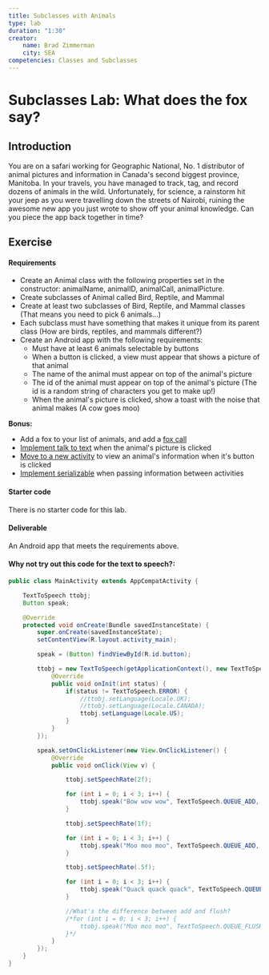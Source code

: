 ```yaml
---
title: Subclasses with Animals
type: lab
duration: "1:30"
creator:
    name: Brad Zimmerman
    city: SEA
competencies: Classes and Subclasses
---
```


# Subclasses Lab: What does the fox say?

## Introduction

You are on a safari working for Geographic National, No. 1 distributor of animal pictures and information in Canada's second biggest province, Manitoba. In your travels, you have managed to track, tag, and record dozens of animals in the wild. Unfortunately, for science, a rainstorm hit your jeep as you were travelling down the streets of Nairobi, ruining the awesome new app you just wrote to show off your animal knowledge. Can you piece the app back together in time?


## Exercise

#### Requirements

- Create an Animal class with the following properties set in the constructor: animalName, animalID, animalCall, animalPicture.
- Create subclasses of Animal called Bird, Reptile, and Mammal
- Create at least two subclasses of Bird, Reptile, and Mammal classes (That means you need to pick 6 animals...)
- Each subclass must have something that makes it unique from its parent class (How are birds, reptiles, and mammals different?)
- Create an Android app with the following requirements:
    - Must have at least 6 animals selectable by buttons
    - When a button is clicked, a view must appear that shows a picture of that animal
    - The name of the animal must appear on top of the animal's picture
    - The id of the animal must appear on top of the animal's picture (The id is a random string of characters you get to make up!)
    - When the animal's picture is clicked, show a toast with the noise that animal makes (A cow goes moo)

**Bonus:**
- Add a fox to your list of animals, and add a [fox call](https://www.youtube.com/watch?v=jofNR_WkoCE)
- [Implement talk to text](https://developer.android.com/reference/android/speech/tts/TextToSpeech.html) when the animal's picture is clicked
- [Move to a new activity](https://bradzzz.gitbooks.io/android-sea/content/03-activities-views/02-intent-to-goto-activity.html) to view an animal's information when it's button is clicked
- [Implement serializable](https://www.javacodegeeks.com/2014/01/android-tutorial-two-methods-of-passing-object-by-intent-serializableparcelable.html) when passing information between activities

#### Starter code

There is no starter code for this lab.

#### Deliverable

An Android app that meets the requirements above.

#### Why not try out this code for the text to speech?:

```java
public class MainActivity extends AppCompatActivity {

    TextToSpeech ttobj;
    Button speak;

    @Override
    protected void onCreate(Bundle savedInstanceState) {
        super.onCreate(savedInstanceState);
        setContentView(R.layout.activity_main);

        speak = (Button) findViewById(R.id.button);

        ttobj = new TextToSpeech(getApplicationContext(), new TextToSpeech.OnInitListener() {
            @Override
            public void onInit(int status) {
                if(status != TextToSpeech.ERROR) {
                    //ttobj.setLanguage(Locale.UK);
                    //ttobj.setLanguage(Locale.CANADA);
                    ttobj.setLanguage(Locale.US);
                }
            }
        });

        speak.setOnClickListener(new View.OnClickListener() {
            @Override
            public void onClick(View v) {

                ttobj.setSpeechRate(2f);

                for (int i = 0; i < 3; i++) {
                    ttobj.speak("Bow wow wow", TextToSpeech.QUEUE_ADD, null, "123ABC");
                }

                ttobj.setSpeechRate(1f);

                for (int i = 0; i < 3; i++) {
                    ttobj.speak("Moo moo moo", TextToSpeech.QUEUE_ADD, null, "123ABC");
                }

                ttobj.setSpeechRate(.5f);

                for (int i = 0; i < 3; i++) {
                    ttobj.speak("Quack quack quack", TextToSpeech.QUEUE_ADD, null, "123ABC");
                }

                //What's the difference between add and flush?
                /*for (int i = 0; i < 3; i++) {
                    ttobj.speak("Moo moo moo", TextToSpeech.QUEUE_FLUSH, null, "123ABC");
                }*/
            }
        });
    }
}
```
